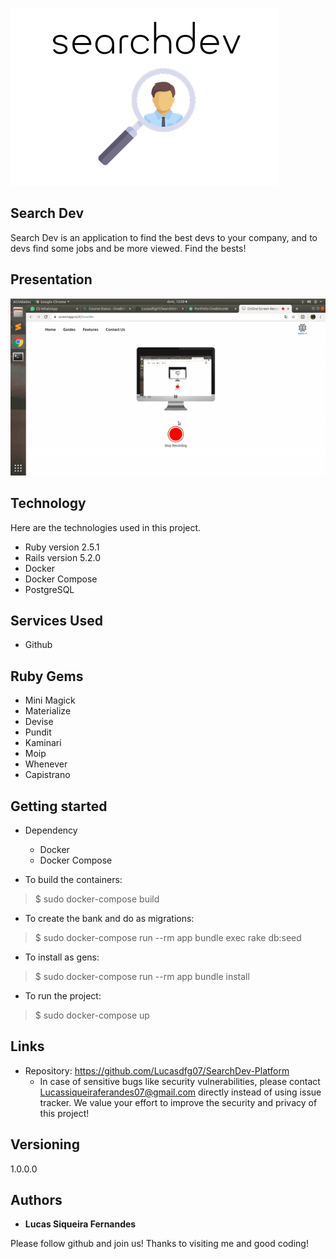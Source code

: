 
![Logo of the project](https://github.com/Lucasdfg07/SearchDev-Platform/blob/master/public/readme_images/logo.png)


## Search Dev
Search Dev is an application to find the best devs to your company, and to devs find some jobs and be more viewed. Find the bests!

## Presentation
[<img src="https://github.com/Lucasdfg07/SearchDev-Platform/blob/master/public/readme_images/presentation.gif">](https://youtu.be/V8OrqDDFLvE)


## Technology 

Here are the technologies used in this project.

* Ruby version  2.5.1
* Rails version 5.2.0
* Docker 
* Docker Compose
* PostgreSQL

## Services Used

* Github

## Ruby Gems

* Mini Magick
* Materialize
* Devise
* Pundit
* Kaminari
* Moip
* Whenever
* Capistrano


## Getting started

* Dependency
  - Docker
  - Docker Compose

* To build the containers:
>    $ sudo docker-compose build

* To create the bank and do as migrations:
>    $ sudo docker-compose run --rm app bundle exec rake db:seed

* To install as gens:
>    $ sudo docker-compose run --rm app bundle install

* To run the project:
>    $ sudo docker-compose up


## Links
  - Repository: https://github.com/Lucasdfg07/SearchDev-Platform
    - In case of sensitive bugs like security vulnerabilities, please contact
      Lucassiqueiraferandes07@gmail.com directly instead of using issue tracker. We value your effort
      to improve the security and privacy of this project!

  ## Versioning

  1.0.0.0


  ## Authors

  * **Lucas Siqueira Fernandes** 

  Please follow github and join us!
  Thanks to visiting me and good coding!
